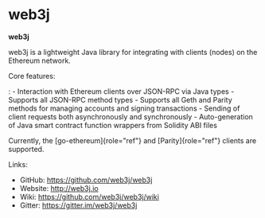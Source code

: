 web3j
=====

**web3j**

web3j is a lightweight Java library for integrating with clients (nodes)
on the Ethereum network.

Core features:

:   -   Interaction with Ethereum clients over JSON-RPC via Java types
    -   Supports all JSON-RPC method types
    -   Supports all Geth and Parity methods for managing accounts and
        signing transactions
    -   Sending of client requests both asynchronously and synchronously
    -   Auto-generation of Java smart contract function wrappers from
        Solidity ABI files

Currently, the [go-ethereum]{role="ref"} and [Parity]{role="ref"}
clients are supported.

Links:

-   GitHub: <https://github.com/web3j/web3j>
-   Website: <http://web3j.io>
-   Wiki: <https://github.com/web3j/web3j/wiki>
-   Gitter: <https://gitter.im/web3j/web3j>

